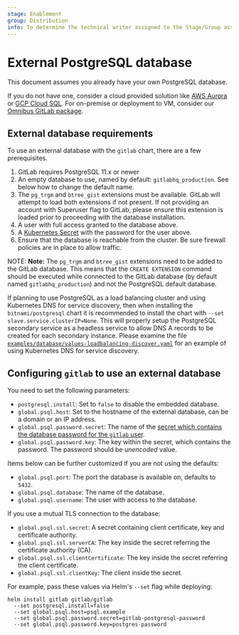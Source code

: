 ```yaml
---
stage: Enablement
group: Distribution
info: To determine the technical writer assigned to the Stage/Group associated with this page, see https://about.gitlab.com/handbook/engineering/ux/technical-writing/#designated-technical-writers
---
```


# External PostgreSQL database

This document assumes you already have your own PostgreSQL database.

If you do not have one, consider a cloud provided solution like [AWS Aurora](https://aws.amazon.com/rds/aurora/) or [GCP Cloud SQL](https://cloud.google.com/sql/). For on-premise or deployment to VM, consider our [Omnibus GitLab package](./external-omnibus-psql.md).

## External database requirements

To use an external database with the `gitlab` chart, there are a few prerequisites.

1. GitLab requires PostgreSQL 11.x or newer
1. An empty database to use, named by default: `gitlabhq_production`. See below how to change the default name.
1. The `pg_trgm` and `btree_gist` extensions must be available. GitLab will
   attempt to load both extensions if not present. If not providing an account with
   Superuser flag to GitLab, please ensure this extension is loaded prior to
   proceeding with the database installation.
1. A user with full access granted to the database above.
1. A [Kubernetes Secret](https://kubernetes.io/docs/concepts/configuration/secret/) with the password for the user above.
1. Ensure that the database is reachable from the cluster. Be sure firewall policies are in place to allow traffic.

NOTE: **Note:**
The `pg_trgm` and `btree_gist` extensions need to be added to the GitLab
database. This means that the `CREATE EXTENSION` command should be executed
while connected to the GitLab database (by default named `gitlabhq_production`)
and not the PostgreSQL default database.

If planning to use PostgreSQL as a load balancing cluster and using Kubernetes
DNS for service discovery, then when installing the `bitnami/postgresql` chart
it is recommended to install the chart with `--set slave.service.clusterIP=None`.
This will properly setup the PostgreSQL secondary service as a headless service to
allow DNS A records to be created for each secondary instance. Please examine the
file [`examples/database/values-loadbalancing-discover.yaml`](https://gitlab.com/gitlab-org/charts/gitlab/tree/master/examples/database/values-loadbalancing-discover.yaml)
for an example of using Kubernetes DNS for service discovery.

## Configuring `gitlab` to use an external database

You need to set the following parameters:

- `postgresql.install`: Set to `false` to disable the embedded database.
- `global.psql.host`: Set to the hostname of the external database, can be a domain or an IP address.
- `global.psql.password.secret`: The name of the [secret which contains the database password for the `gitlab` user](../../installation/secrets.md#postgresql-password).
- `global.psql.password.key`: The key within the secret, which contains the password. The password should be *unencoded* value.

Items below can be further customized if you are not using the defaults:

- `global.psql.port`: The port the database is available on, defaults to `5432`.
- `global.psql.database`: The name of the database.
- `global.psql.username`: The user with access to the database.

If you use a mutual TLS connection to the database:

- `global.psql.ssl.secret`: A secret containing client certificate, key and certificate authority.
- `global.psql.ssl.serverCA`: The key inside the secret referring the certificate authority (CA).
- `global.psql.ssl.clientCertificate`: The key inside the secret referring the client certificate.
- `global.psql.ssl.clientKey`: The client inside the secret.

For example, pass these values via Helm's `--set` flag while deploying:

```shell
helm install gitlab gitlab/gitlab
  --set postgresql.install=false
  --set global.psql.host=psql.example
  --set global.psql.password.secret=gitlab-postgresql-password
  --set global.psql.password.key=postgres-password
```
